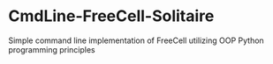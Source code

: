 # CmdLine-FreeCell-Solitaire
Simple command line implementation of FreeCell utilizing OOP Python programming principles
